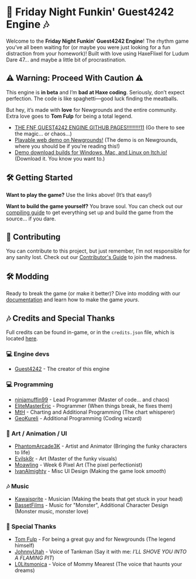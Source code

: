 # 🎤 Friday Night Funkin' Guest4242 Engine 🎶

Welcome to the **Friday Night Funkin' Guest4242 Engine**! The rhythm game you’ve all been waiting for (or maybe you were just looking for a fun distraction from your homework)! Built with love using HaxeFlixel for Ludum Dare 47... and maybe a little bit of procrastination.

## ⚠️ Warning: Proceed With Caution ⚠️

This engine is **in beta** and I’m **bad at Haxe coding**. Seriously, don’t expect perfection. The code is like spaghetti—good luck finding the meatballs.

But hey, it’s made with **love** for Newgrounds and the entire community. Extra love goes to **Tom Fulp** for being a total legend.

- [THE FNF GUEST4242 ENGINE GITHUB PAGES!!!!!!!!!11](https://guest4242-inc.github.io/FNF-Guest4242Engine/) (Go there to see the magic... or chaos...)
- [Playable web demo on Newgrounds!](https://www.newgrounds.com/portal/view/770371) (The demo is on Newgrounds, where you should be if you're reading this!)
- [Demo download builds for Windows, Mac, and Linux on Itch.io!](https://ninja-muffin24.itch.io/funkin) (Download it. You know you want to.)

## 🛠️ Getting Started

**Want to play the game?** Use the links above! (It’s that easy!)

**Want to build the game yourself?** You brave soul. You can check out our [compiling guide](./docs/COMPILING.md) to get everything set up and build the game from the source... if you dare.

## 👥 Contributing

You can contribute to this project, but just remember, I’m not responsible for any sanity lost. Check out our [Contributor's Guide](./CONTRIBUTORS.md) to join the madness.

## 🛠️ Modding

Ready to break the game (or make it better)? Dive into modding with our [documentation](https://funkincrew.github.io/funkin-modding-docs/) and learn how to make the game *yours*.

## 🎶 Credits and Special Thanks

Full credits can be found in-game, or in the `credits.json` file, which is located [here](https://github.com/FunkinCrew/funkin.assets/blob/main/exclude/data/credits.json).

### 💻 Engine devs
- [Guest4242](https://github.com/imguest24897-alt) - The creator of this engine

### 💻 Programming
- [ninjamuffin99](https://twitter.com/ninja_muffin99) - Lead Programmer (Master of code... and chaos)
- [EliteMasterEric](https://twitter.com/EliteMasterEric) - Programmer (When things break, he fixes them)
- [MtH](https://twitter.com/emmnyaa) - Charting and Additional Programming (The chart whisperer)
- [GeoKureli](https://twitter.com/Geokureli/) - Additional Programming (Coding wizard)

### 🎨 Art / Animation / UI
- [PhantomArcade3K](https://twitter.com/phantomarcade3k) - Artist and Animator (Bringing the funky characters to life)
- [Evilsk8r](https://twitter.com/evilsk8r) - Art (Master of the funky visuals)
- [Moawling](https://twitter.com/moawko) - Week 6 Pixel Art (The pixel perfectionist)
- [IvanAlmighty](https://twitter.com/IvanA1mighty) - Misc UI Design (Making the game look *smooth*)

### 🎶 Music
- [Kawaisprite](https://twitter.com/kawaisprite) - Musician (Making the beats that get stuck in your head)
- [BassetFilms](https://twitter.com/Bassetfilms) - Music for "Monster", Additional Character Design (Monster music, monster love)

### 💖 Special Thanks
- [Tom Fulp](https://twitter.com/tomfulp) - For being a great guy and for Newgrounds (The legend himself)
- [JohnnyUtah](https://twitter.com/JohnnyUtahNG/) - Voice of Tankman (Say it with me: *I’LL SHOVE YOU INTO A FLAMING PIT*)
- [L0Litsmonica](https://twitter.com/L0Litsmonica) - Voice of Mommy Mearest (The voice that haunts your dreams)
